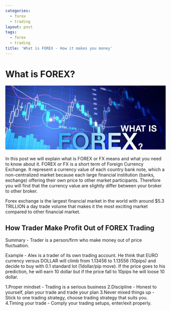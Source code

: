```yaml
---
categories:
  - forex
  - trading
layout: post
tags:
  - forex
  - trading
title: 'What is FOREX - How it makes you money'
---
```

# What is FOREX?

<div align="center">
<img alt="What is FOREX" src="/static/img/general-image/what-is-forex.jpg" title="What is FOREX" >
</div>

<br>
In this post we will explain what is FOREX or FX means and what you need to know about it. FOREX or FX is a short term of Foreign Currency Exchange. It represent a currency value of each country bank note, which a non-centralized market because each large financial institution (banks, exchange)  offering their own price to other market participants. Therefore you will find that the currency value are slightly differ between your broker to other broker.

Forex exchange is the largest financial market in the world with around $5.3 TRILLION a day trade volume that makes it the most exciting market compared to other financial market.

## How Trader Make Profit Out of FOREX Trading

Summary - Trader is a person/firm who make money out of price fluctuation.

Example - Alex is a trader of its own trading account. He think that EURO currency versus DOLLAR will climb from 1.13456 to 1.13556 (10pips) and decide to buy with 0.1 standard lot (1dollar/pip move). If the price goes to his prediction, he will earn 10 dollar but if the price fall to 10pips he will loose 10 dollar.

1.Proper mindset - Trading is a serious business
2.Discipline - Honest to yourself, plan your trade and trade your plan
3.Never mixed things up - Stick to one trading strategy, choose trading strategy that suits you.
4.Timing your trade - Comply your trading setups, enter/exit properly.
